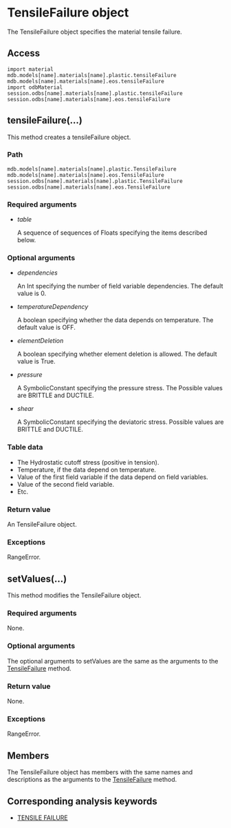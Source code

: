 # TensileFailure object

The TensileFailure object specifies the material tensile failure.

## Access

```
import material
mdb.models[name].materials[name].plastic.tensileFailure
mdb.models[name].materials[name].eos.tensileFailure
import odbMaterial
session.odbs[name].materials[name].plastic.tensileFailure
session.odbs[name].materials[name].eos.tensileFailure
```

## tensileFailure(...)



This method creates a tensileFailure object.



### Path

```
mdb.models[name].materials[name].plastic.TensileFailure
mdb.models[name].materials[name].eos.TensileFailure
session.odbs[name].materials[name].plastic.TensileFailure
session.odbs[name].materials[name].eos.TensileFailure
```

### Required arguments

- *table*

  A sequence of sequences of Floats specifying the items described below.

### Optional arguments

- *dependencies*

  An Int specifying the number of field variable dependencies. The default value is 0.

- *temperatureDependency*

  A boolean specifying whether the data depends on temperature. The default value is OFF.

- *elementDeletion*

  A boolean specifying whether element deletion is allowed. The default value is True.

- *pressure*

  A SymbolicConstant specifying the pressure stress. The Possible values are BRITTLE and DUCTILE.

- *shear*

  A SymbolicConstant specifying the deviatoric stress. Possible values are BRITTLE and DUCTILE.

### Table data

- The Hydrostatic cutoff stress (positive in tension).
- Temperature, if the data depend on temperature.
- Value of the first field variable if the data depend on field variables.
- Value of the second field variable.
- Etc.

### Return value

An TensileFailure object.

### Exceptions

RangeError.



## setValues(...)



This method modifies the TensileFailure object.



### Required arguments

None.

### Optional arguments

The optional arguments to setValues are the same as the arguments to the [TensileFailure](https://help.3ds.com/2022/english/DSSIMULIA_Established/SIMACAEKERRefMap/simaker-c-tensilefailurepyc.htm?ContextScope=all#simaker-tensilefailuretensilefailurepyc) method.

### Return value

None.

### Exceptions

RangeError.



## Members

The TensileFailure object has members with the same names and descriptions as the arguments to the [TensileFailure](https://help.3ds.com/2022/english/DSSIMULIA_Established/SIMACAEKERRefMap/simaker-c-tensilefailurepyc.htm?ContextScope=all#simaker-tensilefailuretensilefailurepyc) method.



## Corresponding analysis keywords

- [TENSILE FAILURE](https://help.3ds.com/2022/english/DSSIMULIA_Established/SIMACAEKEYRefMap/simakey-r-tensilefailure.htm?ContextScope=all#simakey-r-tensilefailure)